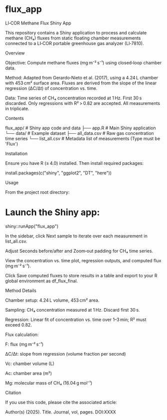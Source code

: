 # flux_app
LI‑COR Methane Flux Shiny App

This repository contains a Shiny application to process and calculate methane (CH₄) fluxes from static floating chamber measurements connected to a LI‑COR portable greenhouse gas analyzer (LI‑7810).

Overview

Objective: Compute methane fluxes (mg m⁻² s⁻¹) using closed‑loop chamber data.

Method: Adapted from Gerardo‑Nieto et al. (2017), using a 4.24 L chamber with 453 cm² surface area. Fluxes are derived from the slope of the linear regression (ΔC/Δt) of concentration vs. time.

Data: Time series of CH₄ concentration recorded at 1 Hz. First 30 s discarded. Only regressions with R² > 0.82 are accepted. All measurements in triplicate.

Contents

flux_app/       # Shiny app code and data
├── app.R       # Main Shiny application
└── data/       # Example dataset
    ├── all_data.csv    # Raw gas concentration time series
    └── list_all.csv    # Metadata list of measurements (Type must be 'Flux')

Installation

Ensure you have R (≥ 4.0) installed. Then install required packages:

install.packages(c("shiny", "ggplot2", "DT", "here"))

Usage

From the project root directory:

# Launch the Shiny app:
shiny::runApp("flux_app")

In the sidebar, click Next sample to iterate over each measurement in list_all.csv.

Adjust Seconds before/after and Zoom‑out padding for CH₄ time series.

View the concentration vs. time plot, regression outputs, and computed flux (mg m⁻² s⁻¹).

Click Save computed fluxes to store results in a table and export to your R global environment as df_flux_final.

Method Details

Chamber setup: 4.24 L volume, 453 cm² area.

Sampling: CH₄ concentration measured at 1 Hz. Discard first 30 s.

Regression: Linear fit of concentration vs. time over 1–3 min; R² must exceed 0.82.

Flux calculation:


F: flux (mg m⁻² s⁻¹)

ΔC/Δt: slope from regression (volume fraction per second)

Vc: chamber volume (L)

Ac: chamber area (m²)

Mg: molecular mass of CH₄ (16.04 g mol⁻¹)

Citation

If you use this code, please cite the associated article:

Author(s) (2025). Title. Journal, vol, pages. DOI:XXXX
